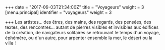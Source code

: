 +++
date = "2017-09-03T21:34:00Z"
title = "Voyageurs"
weight = 3
[menu.principal]
identifier = "voyageurs"
weight = 3

+++
Les artistes... des êtres, des mains, des regards, des pensées, des textes, des rencontres... autant de pierres visibles et invisibles aux édifices de la création, de navigateurs solitaires se retrouvant le temps d'un voyage, éphémère, ou d'un autre, pour arpenter ensemble la mer, le désert ou la ville !